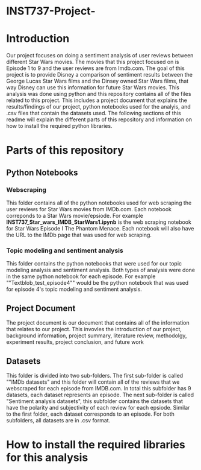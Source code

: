 # INST737-Project-

# Introduction 
Our project focuses on doing a sentiment analysis of user reviews between different Star Wars movies. The movies that this project focused on is Episode 1 to 9 and the user reviews are from Imdb.com. The goal of this project is to provide Disney a comparison of sentiment results between the George Lucas Star Wars films and the Dinsey owned Star Wars films, that way Disney can use this information for future Star Wars movies. This analysis was done using python and this repository contains all of the files related to this project. This includes a project document that explains the results/findings of our project, python notebooks used for the analyis, and .csv files that contain the datasets used. The following sections of this readme will explain the different parts of this repository and information on how to install the required python libraries. 

# Parts of this repository

## Python Notebooks

### Webscraping
This folder contains all of the python notebooks used for web scraping the user reviews for Star Wars movies from IMDb.com. Each notebook correponds to a Star Wars movie/epsiode. For example  **INST737_Star_wars_IMDB_StarWars1.ipynb** is the web scraping notebook for Star Wars Episode I The Phantom Menace. Each notebook will also have the URL to the IMDb page that was used for web scraping. 

### Topic modeling and sentiment analysis
This folder contains the python notebooks that were used for our topic modeling analysis and sentiment analysis. Both types of analysis were done in the same python notebook for each episode. For example ""Textblob_test_episode4"" would be the python notebook that was used for episode 4's topic modeling and sentiment analysis. 

## Project Document
The project document is our document that contains all of the information that relates to our project. This invovles the introduction of our project, background information, project summary, literature review, methodolgy, experiment results, project conclusion, and future work

## Datasets
This folder is divided into two sub-folders. The first sub-folder is called ""IMDb datasets" and this folder will contain all of the reviews that we webscraped for each episode from IMDB.com. In total this subfolder has 9 datasets, each dataset represents an episode. The next sub-folder is called "Sentiment analysis datasets", this subfolder contains the datasets that have the polarity and subjectivity of each review for each epsiode. Similar to the first folder, each dataset corresponds to an episode. For both subfolders, all datasets are in .csv format.

# How to install the required libraries for this analysis 

